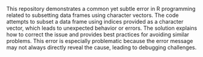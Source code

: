 This repository demonstrates a common yet subtle error in R programming related to subsetting data frames using character vectors.  The code attempts to subset a data frame using indices provided as a character vector, which leads to unexpected behavior or errors.  The solution explains how to correct the issue and provides best practices for avoiding similar problems.  This error is especially problematic because the error message may not always directly reveal the cause, leading to debugging challenges.